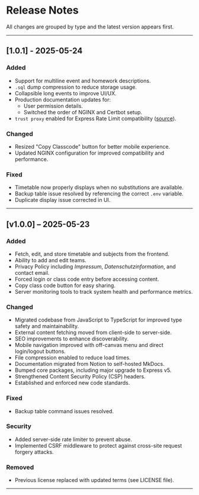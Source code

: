 # Release Notes

All changes are grouped by type and the latest version appears first.

---

## \[1.0.1] - 2025-05-24

### Added

* Support for multiline event and homework descriptions.
* `.sql` dump compression to reduce storage usage.
* Collapsible long events to improve UI/UX.
* Production documentation updates for:
  * User permission details.
  * Switched the order of NGINX and Certbot setup.
* `trust proxy` enabled for Express Rate Limit compatibility ([source](https://express-rate-limit.mintlify.app/guides/troubleshooting-proxy-issues)).

### Changed

* Resized "Copy Classcode" button for better mobile experience.
* Updated NGINX configuration for improved compatibility and performance.

### Fixed

* Timetable now properly displays when no substitutions are available.
* Backup table issue resolved by referencing the correct `.env` variable.
* Duplicate display issue corrected in UI.

---

## \[v1.0.0] – 2025-05-23

### Added

* Fetch, edit, and store timetable and subjects from the frontend.
* Ability to add and edit teams.
* Privacy Policy including *Impressum*, *Datenschutzinformation*, and contact email.
* Forced login or class code entry before accessing content.
* Copy class code button for easy sharing.
* Server monitoring tools to track system health and performance metrics.

### Changed

* Migrated codebase from JavaScript to TypeScript for improved type safety and maintainability.
* External content fetching moved from client-side to server-side.
* SEO improvements to enhance discoverability.
* Mobile navigation improved with off-canvas menu and direct login/logout buttons.
* File compression enabled to reduce load times.
* Documentation migrated from Notion to self-hosted MkDocs.
* Bumped core packages, including major upgrade to Express v5.
* Strengthened Content Security Policy (CSP) headers.
* Established and enforced new code standards.

### Fixed

* Backup table command issues resolved.

### Security

* Added server-side rate limiter to prevent abuse.
* Implemented CSRF middleware to protect against cross-site request forgery attacks.

### Removed

* Previous license replaced with updated terms (see LICENSE file).

---
